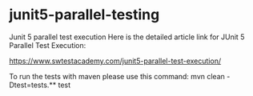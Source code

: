 # junit5-parallel-testing
Junit 5 parallel test execution
Here is the detailed article link for JUnit 5 Parallel Test Execution: 

https://www.swtestacademy.com/junit5-parallel-test-execution/

To run the tests with maven please use this command: mvn clean -Dtest=tests.** test